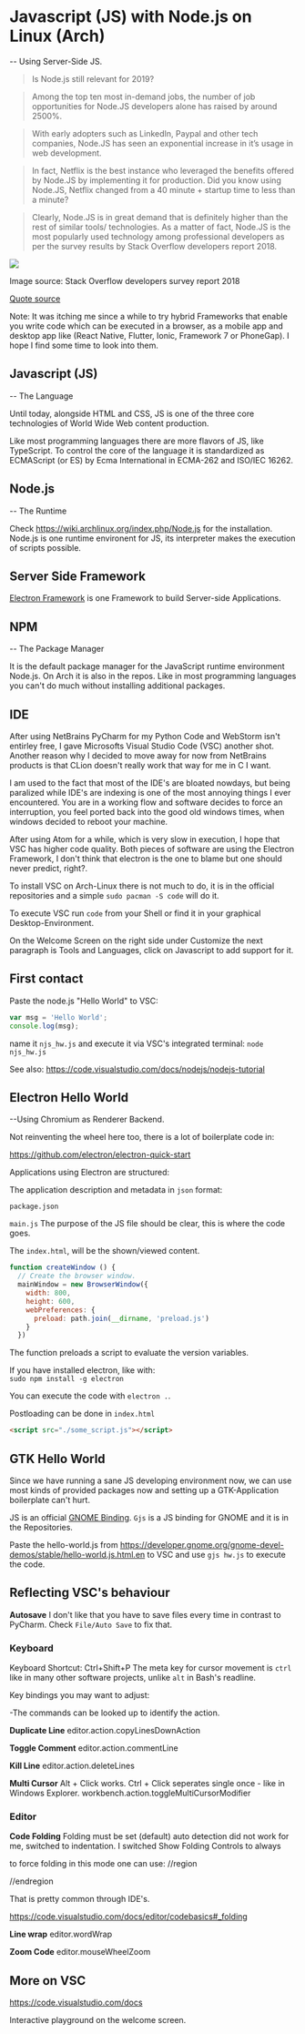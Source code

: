

# Javascript (JS) with Node.js on Linux (Arch)


 -- Using Server-Side JS.

>Is Node.js still relevant for 2019?

>Among the top ten most in-demand jobs, the number of job opportunities for Node.JS developers alone has raised by around 2500%.

>With early adopters such as LinkedIn, Paypal and other tech companies, Node.JS has seen an exponential increase in it’s usage in web development.

>In fact, Netflix is the best instance who leveraged the benefits offered by Node.JS by implementing it for production. Did you know using Node.JS, Netflix changed from a 40 minute + startup time to less than a minute?

>Clearly, Node.JS is in great demand that is definitely higher than the rest of similar tools/ technologies. As a matter of fact, Node.JS is the most popularly used technology among professional developers as per the survey results by Stack Overflow developers report 2018.

![](frameworks.png)

Image source: Stack Overflow developers survey report 2018

[Quote source](https://www.quora.com/Is-Node-js-still-relevant-for-2019#ans148013543)

Note:
It was itching me since a while to try hybrid Frameworks that enable you write code which can be executed in a browser, as a mobile app and desktop app like (React Native, Flutter, Ionic, Framework 7 or PhoneGap). I hope I find some time to look into them.


## Javascript (JS)

-- The Language

Until today, alongside HTML and CSS, JS is one of the three core technologies of World Wide Web content production.

Like most programming languages there are more flavors of JS, like TypeScript. To control the core of the language it is standardized as ECMAScript (or ES) by Ecma International in ECMA-262 and ISO/IEC 16262.


## Node.js

-- The Runtime

Check https://wiki.archlinux.org/index.php/Node.js for the installation.
Node.js is one runtime environent for JS, its interpreter makes the execution of scripts possible.


## Server Side Framework

[Electron Framework](https://electronjs.org/) is one Framework to build Server-side Applications.


## NPM

-- The Package Manager

It is the default package manager for the JavaScript runtime environment Node.js. On Arch it is also in the repos. Like in most programming languages you can't do much without installing additional packages.


## IDE

After using NetBrains PyCharm for my Python Code and WebStorm isn't entirley free, I gave Microsofts Visual Studio Code (VSC) another shot. Another reason why I decided to move away for now from NetBrains products is that CLion doesn't really work that way for me in C I want.

I am used to the fact that most of the IDE's are bloated nowdays, but being paralized while IDE's are indexing is one of the most annoying things I ever encountered. You are in a working flow and software decides to force an interruption, you feel ported back into the good old windows times, when windows decided to reboot your machine.

After using Atom for a while, which is very slow in execution, I hope that VSC has higher code quality. Both pieces of software are using the Electron Framework, I don't think that electron is the one to blame but one should never predict, right?.

To install VSC on Arch-Linux there is not much to do, it is in the official repositories and a simple `sudo pacman -S code` will do it.

To execute VSC run `code` from your Shell or find it in your graphical Desktop-Environment.

On the Welcome Screen on the right side under Customize the next paragraph is Tools and Languages, click on Javascript to add support for it.


## First contact

Paste the node.js "Hello World" to VSC:

```js
var msg = 'Hello World';
console.log(msg);
```

name it `njs_hw.js` and execute it via VSC's integrated terminal:
`node njs_hw.js`

See also:
<https://code.visualstudio.com/docs/nodejs/nodejs-tutorial>


## Electron Hello World

--Using Chromium as Renderer Backend.

Not reinventing the wheel here too, there is a lot of boilerplate code in:

<https://github.com/electron/electron-quick-start>


Applications using Electron are structured:

The application description and metadata in `json` format:

`package.json`

`main.js`
The purpose of the JS file should be clear, this is where the code goes.

The `index.html`, will be the shown/viewed content.

```js
function createWindow () {
  // Create the browser window.
  mainWindow = new BrowserWindow({
    width: 800,
    height: 600,
    webPreferences: {
      preload: path.join(__dirname, 'preload.js')
    }
  })
```

The function preloads a script to evaluate the version variables.

If you have installed electron, like with:<br>
`sudo npm install -g electron`

You can execute the code with `electron .`.

Postloading can be done in `index.html`

```html
<script src="./some_script.js"></script>
```


## GTK Hello World

Since we have running a sane JS developing environment now, we can use most kinds of provided packages now and setting up a GTK-Application boilerplate can't hurt.

JS is an official [GNOME Binding](https://www.gtk.org/language-bindings.php). `Gjs` is a JS binding for GNOME and it is in the Repositories.

Paste the hello-world.js from https://developer.gnome.org/gnome-devel-demos/stable/hello-world.js.html.en to VSC and use `gjs hw.js` to execute the code.


## Reflecting VSC's behaviour

**Autosave**
I don't like that you have to save files every time in contrast to PyCharm.
Check `File/Auto Save` to fix that.

### Keyboard

Keyboard Shortcut: Ctrl+Shift+P
The meta key for cursor movement is `ctrl` like in many other software projects, unlike `alt` in Bash's readline.

Key bindings you may want to adjust:

-The commands can be looked up to identify the action.

**Duplicate Line**
editor.action.copyLinesDownAction

**Toggle Comment**
editor.action.commentLine

**Kill Line**
editor.action.deleteLines

**Multi Cursor**
Alt + Click works.
Ctrl + Click seperates single once - like in Windows Explorer.
workbench.action.toggleMultiCursorModifier

### Editor

**Code Folding**
Folding must be set (default)
auto detection did not work for me, switched to indentation.
I switched Show Folding Controls to always

to force folding in this mode one can use:
//region

//endregion

That is pretty common through IDE's.

<https://code.visualstudio.com/docs/editor/codebasics#_folding>

**Line wrap**
editor.wordWrap

**Zoom Code**
editor.mouseWheelZoom


## More on VSC

https://code.visualstudio.com/docs

Interactive playground on the welcome screen.

